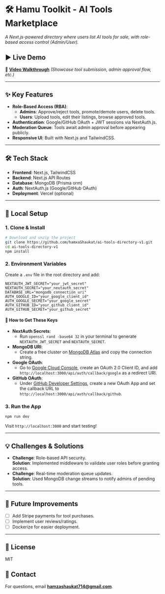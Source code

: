# 🛠️ Hamu Toolkit - AI Tools Marketplace  

*A Next.js-powered directory where users list AI tools for sale, with role-based access control (Admin/User).*   

## ▶ **Live Demo**  
🎥 **[Video Walkthrough](https://youtu.be/rCHsX_Z9nGk?feature=shared)** *(Showcase tool submission, admin approval flow, etc.)*  

---

## ✨ **Key Features**  
- **Role-Based Access (RBA)**:  
  - **Admins**: Approve/reject tools, promote/demote users, delete tools.  
  - **Users**: Upload tools, edit their listings, browse approved tools.  
- **Authentication**: Google/GitHub OAuth + JWT sessions via NextAuth.js.  
- **Moderation Queue**: Tools await admin approval before appearing publicly.  
- **Responsive UI**: Built with Next.js and TailwindCSS.  

---

## 🛠️ **Tech Stack**  
- **Frontend**: Next.js, TailwindCSS  
- **Backend**: Next.js API Routes  
- **Database**: MongoDB (Prisma orm)  
- **Auth**: NextAuth.js (Google/GitHub OAuth)  
- **Deployment**: Vercel (optional)  

---

## 🚀 **Local Setup**  

### **1. Clone & Install**  
```bash
# Download and unzip the project
git clone https://github.com/hamxaShaukat/ai-tools-directory-v1.git
cd ai-tools-directory-v1
npm install
```

### **2. Environment Variables**  
Create a `.env` file in the root directory and add:  

```env
NEXTAUTH_JWT_SECRET="your_jwt_secret"
NEXTAUTH_SECRET="your_nextauth_secret"
DATABASE_URL="mongodb_connection_uri"
AUTH_GOOGLE_ID="your_google_client_id"
AUTH_GOOGLE_SECRET="your_google_secret"
AUTH_GITHUB_ID="your_github_client_id"
AUTH_GITHUB_SECRET="your_github_secret"
```

#### 🔑 **How to Get These Keys**  
- **NextAuth Secrets**:  
  - Run `openssl rand -base64 32` in your terminal to generate `NEXTAUTH_JWT_SECRET` and `NEXTAUTH_SECRET`.  
- **MongoDB URI**:  
  - Create a free cluster on [MongoDB Atlas](https://www.mongodb.com/atlas/database) and copy the connection string.  
- **Google OAuth**:  
  - Go to [Google Cloud Console](https://console.cloud.google.com/apis/credentials), create an OAuth 2.0 Client ID, and add `http://localhost:3000/api/auth/callback/google` as a redirect URI.  
- **GitHub OAuth**:  
  - Under [GitHub Developer Settings](https://github.com/settings/developers), create a new OAuth App and set the callback URL to `http://localhost:3000/api/auth/callback/github`.  

### **3. Run the App**  
```bash
npm run dev
```
Visit `http://localhost:3000` and start testing!  


---

## 💡 **Challenges & Solutions**  
- **Challenge**: Role-based API security.  
  **Solution**: Implemented middleware to validate user roles before granting access.  
- **Challenge**: Real-time moderation queue updates.  
  **Solution**: Used MongoDB change streams to notify admins of pending tools.  

---

## 🔮 **Future Improvements**  
- [ ] Add Stripe payments for tool purchases.  
- [ ] Implement user reviews/ratings.  
- [ ] Dockerize for easier deployment.  

---

## 📜 **License**  
MIT  

## 📩 **Contact**  
For questions, email **hamzashaukat714@gmail.com**.
